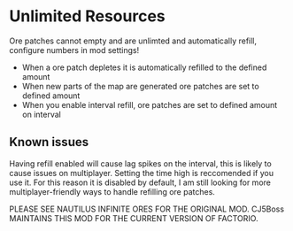 Unlimited Resources
=============

Ore patches cannot empty and are unlimted and automatically refill, configure numbers in mod settings!

* When a ore patch depletes it is automatically refilled to the defined amount
* When new parts of the map are generated ore patches are set to defined amount
* When you enable interval refill, ore patches are set to defined amount on interval

## Known issues
Having refill enabled will cause lag spikes on the interval, this is likely to cause issues on multiplayer. Setting the time high is reccomended if you use it. For this reason it is disabled by default, I am still looking for more multiplayer-friendly ways to handle refilling ore patches.

PLEASE SEE NAUTILUS INFINITE ORES FOR THE ORIGINAL MOD. CJ5Boss MAINTAINS THIS MOD FOR THE CURRENT VERSION OF FACTORIO.
